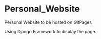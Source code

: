 # Personal_Website
Personal Website to be hosted on GitPages

Using Django Framework to display the page. 
